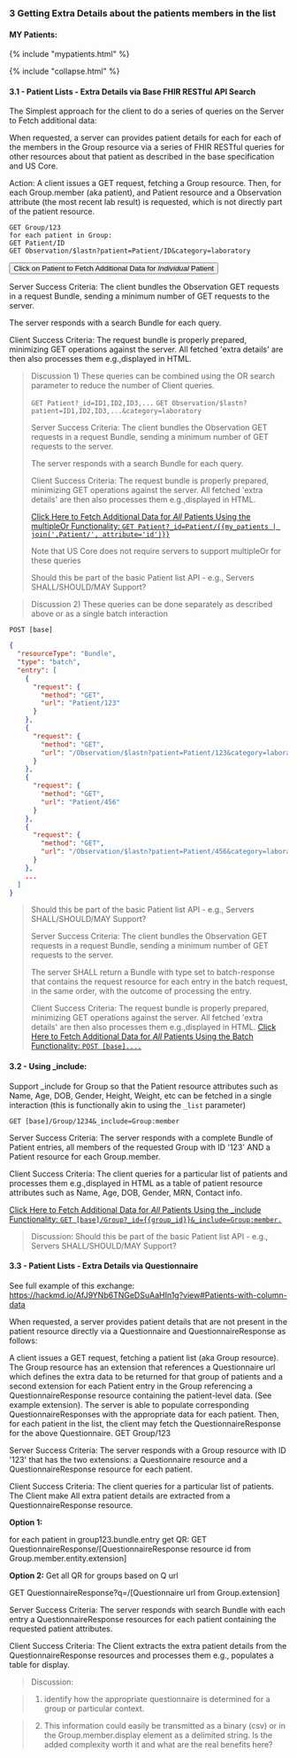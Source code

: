 ### 3  Getting Extra Details about the patients members in the list

#### MY Patients:

{% include "mypatients.html" %}

{% include "collapse.html" %}

#### 3.1 - Patient Lists - Extra Details via Base FHIR RESTful API Search
The Simplest approach for the client to do a series of queries on the Server to Fetch additional data:

When requested, a server can provides patient details for each for each of the members in the Group resource via a series of FHIR RESTful queries for other resources about that patient as described in the base specification and US Core.

Action: A client issues a GET request, fetching a Group resource.  Then, for each Group.member (aka patient), and Patient resource and a Observation attribute (the most recent lab result) is requested, which is not directly part of the patient resource.

~~~
GET Group/123
for each patient in Group:
GET Patient/ID
GET Observation/$lastn?patient=Patient/ID&category=laboratory
~~~

<button type="button" class="btn btn-primary">Click on Patient to Fetch Additional Data for *Individual* Patient</button>

Server Success Criteria: The client bundles the Observation GET requests in a request Bundle, sending a minimum number of GET requests to the server.

The server responds with a search Bundle for each query.

Client Success Criteria: The request bundle is properly prepared, minimizing GET operations against the server.  All fetched 'extra details' are then also processes them e.g.,displayed in HTML.

>Discussion 1) These queries can be combined using the OR search parameter to reduce the number of Client queries.
>
> `GET Patient?_id=ID1,ID2,ID3,...`
> `GET Observation/$lastn?patient=ID1,ID2,ID3,...&category=laboratory`
>
>Server Success Criteria: The client bundles the Observation GET requests in a request Bundle, sending a minimum number of GET requests to the server.
>
>The server responds with a search Bundle for each query.
>
>Client Success Criteria: The request bundle is properly prepared, minimizing GET operations against the server.  All fetched 'extra details' are then also processes them e.g.,displayed in HTML.
>
> <a href="/fetch-more?multipleOr=true" class="btn btn-primary active" role="button" aria-pressed="true">Click Here to Fetch Additional Data for *All* Patients Using the multipleOr Functionality: `GET Patient?_id=Patient/{{my_patients | join(',Patient/', attribute='id')}}`</a>
>
>Note that US Core does not require servers to support multipleOr for these queries
>
>Should this be part of the basic Patient list API - e.g., Servers SHALL/SHOULD/MAY Support?

> Discussion 2) These queries can be done separately as described above or as a single batch interaction
>
`POST [base]`

~~~JSON
{
  "resourceType": "Bundle",
  "type": "batch",
  "entry": [
    {
      "request": {
        "method": "GET",
        "url": "Patient/123"
      }
    },
    {
      "request": {
        "method": "GET",
        "url": "/Observation/$lastn?patient=Patient/123&category=laboratory"
      }
    },
    {
      "request": {
        "method": "GET",
        "url": "Patient/456"
      }
    },
    {
      "request": {
        "method": "GET",
        "url": "/Observation/$lastn?patient=Patient/456&category=laboratory"
      }
    },
    ...
  ]
}
~~~

>Should this be part of the basic Patient list API - e.g., Servers SHALL/SHOULD/MAY Support?
>
>Server Success Criteria: The client bundles the Observation GET requests in a request Bundle, sending a minimum number of GET requests to the server.
>
>The server SHALL return a Bundle with type set to batch-response that contains the request resource for each entry in the  batch request, in the same order, with the outcome of processing the entry.
>
>Client Success Criteria: The request bundle is properly prepared, minimizing GET operations against the server.  All fetched 'extra details' are then also processes them e.g.,displayed in HTML.
> <a href="/fetch-more?batch=true" class="btn btn-primary active" role="button" aria-pressed="true">Click Here to Fetch Additional Data for *All* Patients Using the Batch Functionality: `POST [base]....`</a>


#### 3.2 - Using _include:
Support _include for Group so that the Patient resource attributes such as Name, Age, DOB, Gender, Height, Weight, etc can be fetched in a single interaction (this is functionally akin to using the `_list` parameter)

`GET [base]/Group/1234&_include=Group:member`

Server Success Criteria: The server responds with a complete Bundle of Patient entries, all members of the requested Group with ID '123' AND a Patient resource for each Group.member.

Client Success Criteria: The client queries for a particular list of patients and processes them e.g.,displayed in HTML as a table of patient resource attributes such as Name, Age, DOB, Gender, MRN, Contact info.

 <a href="/fetch-more?include=true" class="btn btn-primary active" role="button" aria-pressed="true">Click Here to Fetch Additional Data for *All* Patients Using the _include Functionality: `GET [base]/Group?_id={{group_id}}&_include=Group:member.`</a>

>Discussion: Should this be part of the basic Patient list API - e.g., Servers SHALL/SHOULD/MAY Support?


#### 3.3 - Patient Lists - Extra Details via Questionnaire

See full example of this exchange: https://hackmd.io/AfJ9YNb6TNGeDSuAaHIn1g?view#Patients-with-column-data

When requested, a server provides patient details that are not present in the patient resource directly via a Questionnaire and QuestionnaireResponse as follows:

A client issues a GET request, fetching a patient list (aka Group resource).  The Group resource has an extension that references a Questionnaire url which defines the extra data to be returned for that group of patients and a second extension for each Patient entry in the Group referencing a QuestionnaireResponse resource containing the patient-level data. (See example extension).
The server is able to populate corresponding QuestionnaireResponses with the appropriate data for each patient.
 Then, for each patient in the list, the client may fetch the QuestionnaireResponse for the above Questionnaire.
        GET Group/123

Server Success Criteria:  The server responds with a  Group resource with ID '123' that has the two extensions: a Questionnaire resource and a QuestionnaireResponse resource for each patient.

Client Success Criteria: The client queries for a particular list of patients.  The Client make All extra patient details are extracted from a QuestionnaireResponse resource.

**Option 1:**

for each patient in group123.bundle.entry get QR:  GET QuestionnaireResponse/[QuestionnaireResponse resource id from Group.member.entity.extension]

**Option 2:**  Get all QR for groups based on Q url

GET QuestionnaireResponse?q=/[Questionnaire url from Group.extension]


Server Success Criteria:  The server responds with search Bundle with each entry a QuestionnaireResponse resources for each patient containing the requested patient attributes.

Client Success Criteria:  The Client extracts the extra patient details from the QuestionnaireResponse resources and processes them e.g., populates a table for display.

> Discussion:

> 1. identify how the appropriate questionnaire is determined for a group or particular context.

> 2. This information could easily be transmitted as a binary (csv)  or in the
Group.member.display element as a delimited string. Is the added complexity
worth it and what are the real benefits here?
